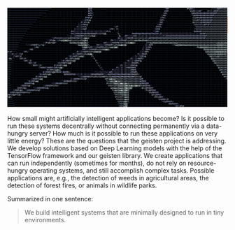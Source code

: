 ![geisten lib logo](neuron.png)

How small might artificially intelligent applications become? Is it possible to run these systems decentrally without connecting permanently via a data-hungry server? How much is it possible to run these applications on very little energy? 
These are the questions that the geisten project is addressing. We develop solutions based on Deep Learning models with the help of the TensorFlow framework and our geisten library. We create applications that can run independently (sometimes for months), do not rely on resource-hungry operating systems, and still accomplish complex tasks. Possible applications are, e.g., the detection of weeds in agricultural areas, the detection of forest fires, or animals in wildlife parks.

Summarized in one sentence: 

> We build intelligent systems that are minimally designed to run in tiny environments.

